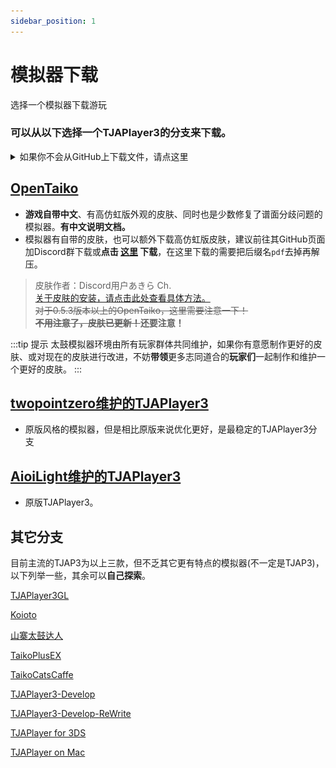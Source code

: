 ```yaml
---
sidebar_position: 1
---
```



# 模拟器下载
选择一个模拟器下载游玩

### 可以从以下选择一个TJAPlayer3的分支来下载。

<details>
  <summary>如果你不会从GitHub上下载文件，请点这里</summary>

- 下图是一张GitHub的页面图片。除了位于中间的正文部分，右侧有一块名为**Releases**的区域。

 ![GitHub1](/img/get_emulator/github1.png)

- 点击其中的**版本号**或下面的 **+ n releases** ，可进入Releases页面

 ![GitHub2](/img/get_emulator/github2.png)

- 在Releases页面可以看到发布的各个版本(文档撰写时opentaiko的最新版为0.5.2.1)，在版本描述下面可以找到发布的文件， **`除了`Source code (zip) 和 Source code (tar.gz)** 都是发布的版本，点击即可下载

</details>



## [OpenTaiko](https://github.com/0auBSQ/OpenTaiko)

- **游戏自带中文**、有高仿虹版外观的皮肤、同时也是少数修复了谱面分歧问题的模拟器。**有中文说明文档。**
- 模拟器有自带的皮肤，也可以额外下载高仿虹版皮肤，建议前往其GitHub页面加Discord群下载或**点击 [这里](https://pan.baidu.com/s/1VhEwuD--g_tV0dTpHpq4QQ?pwd=TJAP) 下载**，在这里下载的需要把后缀名`pdf`去掉再解压。
> 皮肤作者：Discord用户あきら Ch.<br/>
> [关于皮肤的安装，请点击此处查看具体方法。](./resources.md#皮肤)<br/>
> ~~对于0.5.3版本以上的OpenTaiko，这里需要注意一下！~~<br/>**~~不用注意了，皮肤已更新！~~还要注意！**
<!-- > 由于皮肤的制作者从0.5.2.1版本之后就没为皮肤更新，所以如果给现在的最新版(0.5.3.1)使用上面的皮肤，就会出错。<br/>
> 所以如果你不是给0.5.2.1版本的OpenTaiko使用的话，就需要**将本皮肤覆盖进自带的皮肤**来使用，而**不是替换**。<br/>
> 即把皮肤压缩包内的文件覆盖进**system**文件夹内原有的一个文件夹里即可。 -->

:::tip 提示
太鼓模拟器环境由所有玩家群体共同维护，如果你有意愿制作更好的皮肤、或对现在的皮肤进行改进，不妨**带领**更多志同道合的**玩家们**一起制作和维护一个更好的皮肤。
:::



## [twopointzero维护的TJAPlayer3](https://github.com/twopointzero/TJAPlayer3)
- 原版风格的模拟器，但是相比原版来说优化更好，是最稳定的TJAPlayer3分支

## [AioiLight维护的TJAPlayer3](https://github.com/AioiLight/TJAPlayer3)
- 原版TJAPlayer3。

## 其它分支
目前主流的TJAP3为以上三款，但不乏其它更有特点的模拟器(不一定是TJAP3)，以下列举一些，其余可以**自己探索**。

[TJAPlayer3GL](https://github.com/KabanFriends/TJAPlayer3GL)

[Koioto](https://github.com/Koioto)

[山寨太鼓达人](https://github.com/weirdouncle/ShanzhaiTaiko-OpenSource)

[TaikoPlusEX](https://vdse.bdstatic.com//192d9a98d782d9c74c96f09db9378d93.mp4?authorization=bce-auth-v1/40f207e648424f47b2e3dfbb1014b1a5/2021-07-12T02:14:24Z/-1/host/530146520a1c89fb727fbbdb8a0e0c98ec69955459aed4b1c8e00839187536c9)

[TaikoCatsCaffe](https://pan.baidu.com/s/1KPctzUPdi-WDhASh3Sigcg?pwd=TJAP)

[TJAPlayer3-Develop](https://github.com/TJAPlayer3-Develop/TJAPlayer3-Develop)

[TJAPlayer3-Develop-ReWrite](https://github.com/touhourenren/TJAPlayer3-Develop-ReWrite)

[TJAPlayer for 3DS](https://github.com/togetg/TJAPlayer_for_3DS)

[TJAPlayer on Mac](https://github.com/darkcl/TJAPlayerMac)








